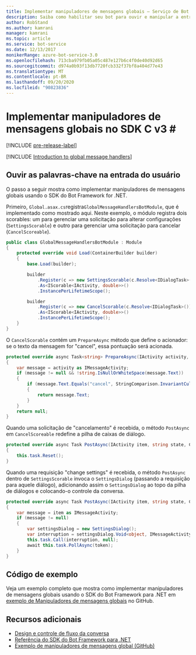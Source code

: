 ```yaml
---
title: Implementar manipuladores de mensagens globais – Serviço de Bot
description: Saiba como habilitar seu bot para ouvir e manipular a entrada do usuário contendo determinadas palavras-chave usando o SDK do Bot Framework para .NET.
author: RobStand
ms.author: kamrani
manager: kamrani
ms.topic: article
ms.service: bot-service
ms.date: 12/13/2017
monikerRange: azure-bot-service-3.0
ms.openlocfilehash: 713cba979fb05a05c487e127b6c4f0de40d92d65
ms.sourcegitcommit: d974a0b93f13db7720fcb332f37bf8a404d77e43
ms.translationtype: MT
ms.contentlocale: pt-BR
ms.lasthandoff: 09/20/2020
ms.locfileid: "90823836"
---
```

# <a name="implement-global-message-handlers-in-the-v3-c-sdk"></a>Implementar manipuladores de mensagens globais no SDK C v3 \#

[!INCLUDE [pre-release-label](../includes/pre-release-label-v3.md)]

[!INCLUDE [Introduction to global message handlers](../includes/snippet-global-handlers-intro.md)]

## <a name="listen-for-keywords-in-user-input"></a>Ouvir as palavras-chave na entrada do usuário

O passo a seguir mostra como implementar manipuladores de mensagens globais usando o SDK do Bot Framework for .NET.

Primeiro, `Global.asax.cs`registra`GlobalMessageHandlersBotModule`, que é implementado como mostrado aqui. Neste exemplo, o módulo registra dois scorables: um para gerenciar uma solicitação para alterar configurações (`SettingsScorable`) e outro para gerenciar uma solicitação para cancelar (`CancelScoreable`).

```cs
public class GlobalMessageHandlersBotModule : Module
{
    protected override void Load(ContainerBuilder builder)
    {
        base.Load(builder);

        builder
            .Register(c => new SettingsScorable(c.Resolve<IDialogTask>()))
            .As<IScorable<IActivity, double>>()
            .InstancePerLifetimeScope();

        builder
            .Register(c => new CancelScorable(c.Resolve<IDialogTask>()))
            .As<IScorable<IActivity, double>>()
            .InstancePerLifetimeScope();
    }
}
```

O `CancelScorable` contém um `PrepareAsync` método que define o acionador: se o texto da mensagem for "cancel", essa pontuação será acionada.

```cs
protected override async Task<string> PrepareAsync(IActivity activity, CancellationToken token)
{
    var message = activity as IMessageActivity;
    if (message != null && !string.IsNullOrWhiteSpace(message.Text))
    {
        if (message.Text.Equals("cancel", StringComparison.InvariantCultureIgnoreCase))
        {
            return message.Text;
        }
    }
    return null;
}
```

Quando uma solicitação de "cancelamento" é recebida, o método `PostAsync` em `CancelScoreable` redefine a pilha de caixas de diálogo. 

```cs
protected override async Task PostAsync(IActivity item, string state, CancellationToken token)
{
    this.task.Reset();
}
```

Quando uma requisição "change settings" é recebida, o método `PostAsync` dentro de `SettingsScorable` invoca o `SettingsDialog` (passando a requisição para aquele diálogo), adicionando assim o `SettingsDialog` ao topo da pilha de diálogos e colocando-o controle da conversa.

```cs
protected override async Task PostAsync(IActivity item, string state, CancellationToken token)
{
    var message = item as IMessageActivity;
    if (message != null)
    {
        var settingsDialog = new SettingsDialog();
        var interruption = settingsDialog.Void<object, IMessageActivity>();
        this.task.Call(interruption, null);
        await this.task.PollAsync(token);
    }
}
```

## <a name="sample-code"></a>Código de exemplo

Veja um exemplo completo que mostra como implementar manipuladores de mensagens globais usando o SDK do Bot Framework para .NET em <a href="https://github.com/microsoft/BotBuilder-Samples/tree/v3-sdk-samples/CSharp/core-GlobalMessageHandlers" target="_blank">exemplo de Manipuladores de mensagens globais</a> no GitHub. 

## <a name="additional-resources"></a>Recursos adicionais

- [Design e controle de fluxo da conversa](../bot-service-design-conversation-flow.md)
- <a href="/dotnet/api/?view=botbuilder-3.12.2.4" target="_blank">Referência do SDK do Bot Framework para .NET</a>
- <a href="https://github.com/microsoft/BotBuilder-Samples/tree/v3-sdk-samples/CSharp/core-GlobalMessageHandlers" target="_blank">Exemplo de manipuladores de mensagens global (GitHub)</a>
